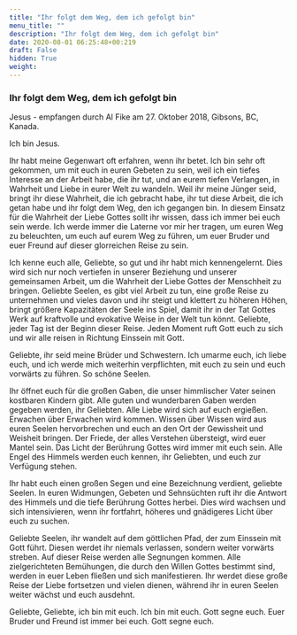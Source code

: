 ```yaml
---
title: "Ihr folgt dem Weg, dem ich gefolgt bin"
menu_title: ""
description: "Ihr folgt dem Weg, dem ich gefolgt bin"
date: 2020-08-01 06:25:48+00:219
draft: False
hidden: True
weight:
---
```

### Ihr folgt dem Weg, dem ich gefolgt bin

Jesus - empfangen durch Al Fike am 27. Oktober 2018, Gibsons, BC, Kanada.

Ich bin Jesus.

Ihr habt meine Gegenwart oft erfahren, wenn ihr betet. Ich bin sehr oft gekommen, um mit euch in euren Gebeten zu sein, weil ich ein tiefes Interesse an der Arbeit habe, die ihr tut, und an eurem tiefen Verlangen, in Wahrheit und Liebe in eurer Welt zu wandeln. Weil ihr meine Jünger seid, bringt ihr diese Wahrheit, die ich gebracht habe, ihr tut diese Arbeit, die ich getan habe und ihr folgt dem Weg, den ich gegangen bin. In diesem Einsatz für die Wahrheit der Liebe Gottes sollt ihr wissen, dass ich immer bei euch sein werde. Ich werde immer die Laterne vor mir her tragen, um euren Weg zu beleuchten, um euch auf eurem Weg zu führen, um euer Bruder und euer Freund auf dieser glorreichen Reise zu sein.

Ich kenne euch alle, Geliebte, so gut und ihr habt mich kennengelernt. Dies wird sich nur noch vertiefen in unserer Beziehung und unserer gemeinsamen Arbeit, um die Wahrheit der Liebe Gottes der Menschheit zu bringen. Geliebte Seelen, es gibt viel Arbeit zu tun, eine große Reise zu unternehmen und vieles davon und ihr steigt und klettert zu höheren Höhen, bringt größere Kapazitäten der Seele ins Spiel, damit ihr in der Tat Gottes Werk auf kraftvolle und evokative Weise in der Welt tun könnt. Geliebte, jeder Tag ist der Beginn dieser Reise. Jeden Moment ruft Gott euch zu sich und wir alle reisen in Richtung Einssein mit Gott.

Geliebte, ihr seid meine Brüder und Schwestern. Ich umarme euch, ich liebe euch, und ich werde mich weiterhin verpflichten, mit euch zu sein und euch vorwärts zu führen. So schöne Seelen.

Ihr öffnet euch für die großen Gaben, die unser himmlischer Vater seinen kostbaren Kindern gibt. Alle guten und wunderbaren Gaben werden gegeben werden, ihr Geliebten. Alle Liebe wird sich auf euch ergießen. Erwachen über Erwachen wird kommen. Wissen über Wissen wird aus euren Seelen hervorbrechen und euch an den Ort der Gewissheit und Weisheit bringen. Der Friede, der alles Verstehen übersteigt, wird euer Mantel sein. Das Licht der Berührung Gottes wird immer mit euch sein. Alle Engel des Himmels werden euch kennen, ihr Geliebten, und euch zur Verfügung stehen.

Ihr habt euch einen großen Segen und eine Bezeichnung verdient, geliebte Seelen. In euren Widmungen, Gebeten und Sehnsüchten ruft ihr die Antwort des Himmels und die tiefe Berührung Gottes herbei. Dies wird wachsen und sich intensivieren, wenn ihr fortfahrt, höheres und gnädigeres Licht über euch zu suchen.

Geliebte Seelen, ihr wandelt auf dem göttlichen Pfad, der zum Einssein mit Gott führt. Diesen werdet ihr niemals verlassen, sondern weiter vorwärts streben. Auf dieser Reise werden alle Segnungen kommen. Alle zielgerichteten Bemühungen, die durch den Willen Gottes bestimmt sind, werden in euer Leben fließen und sich manifestieren. Ihr werdet diese große Reise der Liebe fortsetzen und vielen dienen, während ihr in euren Seelen weiter wächst und euch ausdehnt.

Geliebte, Geliebte, ich bin mit euch. Ich bin mit euch. Gott segne euch. Euer Bruder und Freund ist immer bei euch. Gott segne euch.

